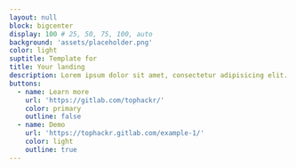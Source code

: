 ```yaml
---
layout: null
block: bigcenter
display: 100 # 25, 50, 75, 100, auto
background: 'assets/placeholder.png'
color: light
suptitle: Template for
title: Your landing
description: Lorem ipsum dolor sit amet, consectetur adipisicing elit. Porro doloremque facilis, cum est tenetur dicta excepturi maxime nihil voluptatibus dolores? Reiciendis incidunt laboriosam possimus ipsam, eum, hic repudiandae soluta dicta.
buttons:
  - name: Learn more
    url: 'https://gitlab.com/tophackr/'
    color: primary
    outline: false
  - name: Demo
    url: 'https://tophackr.gitlab.com/example-1/'
    color: light
    outline: true
---
```

